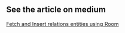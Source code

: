 <h2> See the article on medium </h2>

[Fetch and Insert relations entities using Room](
https://medium.com/@__diffa/fetch-and-insert-relations-entities-using-room-7f142c79f1ef)
